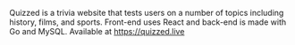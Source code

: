 Quizzed is a trivia website that tests users on a number of topics including history, films, and sports. Front-end uses React and back-end is made with Go and MySQL.
Available at https://quizzed.live
